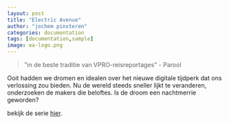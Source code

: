 ```yaml
---
layout: post
title: "Electric Avenue"
author: "jochem pinxteren"
categories: documentation
tags: [documentation,sample]
image: ea-logo.png
---
```


> "in de beste traditie van VPRO-reisreportages" - Parool

Ooit hadden we dromen en idealen over het nieuwe digitale tijdperk dat ons verlossing zou bieden. Nu de wereld steeds sneller lijkt te veranderen, onderzoeken de makers die beloftes. Is de droom een nachtmerrie geworden?



bekijk de serie [hier](https://www.npostart.nl/electric-avenue/VPWON_1344261).
